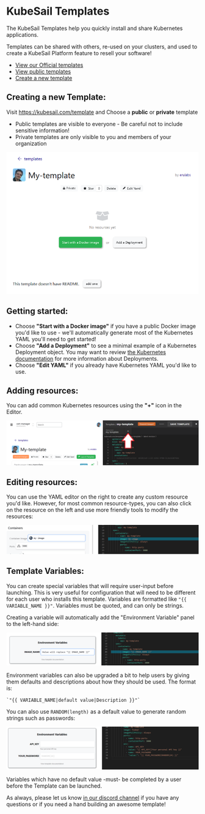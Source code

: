 # KubeSail Templates

The KubeSail Templates help you quickly install and share Kubernetes applications.

Templates can be shared with others, re-used on your clusters, and used to create a KubeSail Platform feature to resell your software!

- [View our Official templates](https://kubesail.com/templates?official=1)
- [View public templates](https://kubesail.com/templates)
- [Create a new template](https://kubesail.com/template)

## Creating a new Template:

Visit https://kubesail.com/template and Choose a **public** or **private** template

- Public templates are visible to everyone - Be careful not to include sensitive information!
- Private templates are only visible to you and members of your organization

![[Create a new Template](img/templates-new.png)](img/templates-new.png)

## Getting started:

- Choose **"Start with a Docker image"** if you have a public Docker image you'd like to use - we'll automatically generate most of the Kubernetes YAML you'll need to get started!
- Choose **"Add a Deployment"** to see a minimal example of a Kubernetes Deployment object. You may want to review [the Kubernetes documentation](https://kubernetes.io/docs/concepts/workloads/controllers/deployment/) for more information about Deployments.
- Choose **"Edit YAML"** if you already have Kubernetes YAML you'd like to use.

## Adding resources:

You can add common Kubernetes resources using the **"+"** icon in the Editor.

![[Add resource](img/templates-add-resource.png)](img/templates-add-resource.png)

## Editing resources:

You can use the YAML editor on the right to create any custom resource you'd like. However, for most common resource-types, you can also click on the resource on the left and use more friendly tools to modify the resources:

![[Left-hand editor](img/templates-lefthand.png)](img/templates-lefthand.png)

## Template Variables:

You can create special variables that will require user-input before launching. This is very useful for configuration that will need to be different for each user who installs this template. Variables are formatted like `"{{ VARIABLE_NAME }}"`. Variables must be quoted, and can only be strings.

Creating a variable will automatically add the "Environment Variable" panel to the left-hand side:

![[Env vars](img/templates-envvars.png)](img/templates-envvars.png)

Environment variables can also be upgraded a bit to help users by giving them defaults and descriptions about how they should be used. The format is:

    `"{{ VARIABLE_NAME|default value|Description }}"`

You can also use `RANDOM(length)` as a default value to generate random strings such as passwords:

![[Variable functions](img/templates-varfunctions.png)](img/templates-varfunctions.png)

Variables which have no default value -must- be completed by a user before the Template can be launched.

As always, please let us know [in our discord channel](https://discord.gg/N3zNdp7jHc) if you have any questions or if you need a hand building an awesome template!
